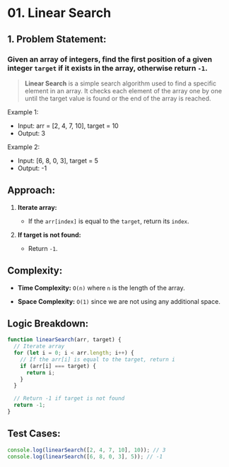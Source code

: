 # 01. Linear Search

## 1. Problem Statement:

### Given an array of integers, find the first position of a given integer `target` if it exists in the array, otherwise return `-1`.

> **Linear Search** is a simple search algorithm used to find a specific element in an array. It checks each element of the array one by one until the target value is found or the end of the array is reached.

Example 1:

- Input: arr = [2, 4, 7, 10], target = 10
- Output: 3

Example 2:

- Input: [6, 8, 0, 3], target = 5
- Output: -1

## Approach:

1. **Iterate array:**

   - If the `arr[index]` is equal to the `target`, return its `index`.

2. **If target is not found:**

   - Return `-1`.

## Complexity:

- **Time Complexity:** `O(n)` where `n` is the length of the array.

- **Space Complexity:** `O(1)` since we are not using any additional space.

## Logic Breakdown:

```javascript
function linearSearch(arr, target) {
  // Iterate array
  for (let i = 0; i < arr.length; i++) {
    // If the arr[i] is equal to the target, return i
    if (arr[i] === target) {
      return i;
    }
  }

  // Return -1 if target is not found
  return -1;
}
```

## Test Cases:

```javascript
console.log(linearSearch([2, 4, 7, 10], 10)); // 3
console.log(linearSearch([6, 8, 0, 3], 5)); // -1
```

